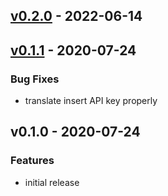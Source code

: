 <a name="v0.2.0"></a>
## [v0.2.0] - 2022-06-14
<a name="v0.1.1"></a>
## [v0.1.1] - 2020-07-24
### Bug Fixes
- translate insert API key properly

<a name="v0.1.0"></a>
## v0.1.0 - 2020-07-24
### Features
- initial release

[Unreleased]: https://github.com/newrelic/deployment-marker-action/compare/v0.2.0...HEAD
[v0.2.0]: https://github.com/newrelic/deployment-marker-action/compare/v0.1.1...v0.2.0
[v0.1.1]: https://github.com/newrelic/deployment-marker-action/compare/v0.1.0...v0.1.1
